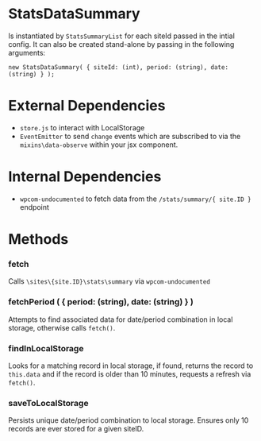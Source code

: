 StatsDataSummary
=====================
Is instantiated by `StatsSummaryList` for each siteId passed in the intial config.  It can also be created stand-alone by passing in the following arguments:

`new StatsDataSummary( { siteId: (int), period: (string), date: (string) } );` 

External Dependencies
=====================
* `store.js` to interact with LocalStorage
* `EventEmitter` to send `change` events which are subscribed to via the `mixins\data-observe` within your jsx component.

Internal Dependencies
=====================
* `wpcom-undocumented` to fetch data from the `/stats/summary/{ site.ID }` endpoint

Methods
=======
### fetch
Calls `\sites\{site.ID}\stats\summary` via `wpcom-undocumented`

### fetchPeriod ( { period: (string), date: (string) } )
Attempts to find associated data for date/period combination in local storage, otherwise calls `fetch()`.

### findInLocalStorage
Looks for a matching record in local storage, if found, returns the record to `this.data` and if the record is older than 10 minutes, requests a refresh via `fetch()`.

### saveToLocalStorage
Persists unique date/period combination to local storage.  Ensures only 10 records are ever stored for a given siteID.
